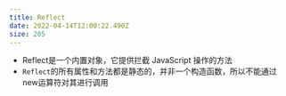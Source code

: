 ```yaml
---
title: Reflect
date: 2022-04-14T12:00:22.490Z
size: 205
---
```

- Reflect是一个内置对象，它提供拦截 JavaScript 操作的方法
- `Reflect`的所有属性和方法都是静态的，并非一个构造函数，所以不能通过new运算符对其进行调用
